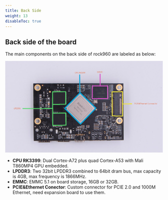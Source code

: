 ```yaml
---
title: Back Side
weight: 13
disableToc: true
---
```


## Back side of the board

The main components on the back side of rock960 are labeled as below:

![Back side with label](/rock960/start/unbox/images/rock960_bottom_with_label.png)

* **CPU RK3399**: Dual Cortex-A72 plus quad Cortex-A53 with Mali T860MP4 GPU embedded.
* **LPDDR3**: Two 32bit LPDDR3 combined to 64bit dram bus, max capacity is 4GB, max frequency is 1866MHz.
* **EMMC**: EMMC 5.1 on board storage, 16GB or 32GB.
* **PCIE&Ethernet Conector**: Custom connector for PCIE 2.0 and 1000M Ethernet, need expansion board to use them.
